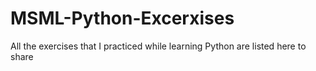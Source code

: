 # MSML-Python-Excerxises
All the exercises that I practiced while learning Python are listed here to share

